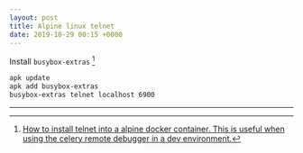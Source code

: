 ```yaml
---
layout: post
title: Alpine linux telnet
date: 2019-10-29 00:15 +0000
---
```


Install `busybox-extras` [^be]

[^be]: [How to install telnet into a alpine docker container. This is useful when using the celery remote debugger in a dev environment.](https://gist.github.com/Ryanb58/9e63e186981090d4f2de8ec0ea420e1d)

```bash
apk update
apk add busybox-extras
busybox-extras telnet localhost 6900
```

---